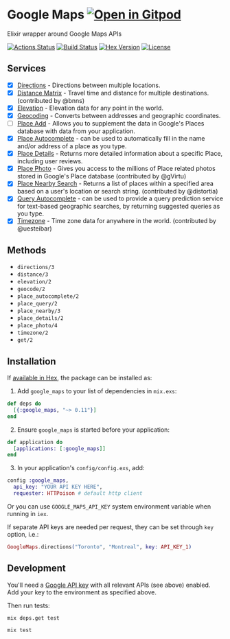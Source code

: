# Google Maps [![Open in Gitpod](https://gitpod.io/button/open-in-gitpod.svg)](https://gitpod.io/#https://github.com/sntran/google_maps)

Elixir wrapper around Google Maps APIs

[![Actions Status](https://github.com/sntran/google_maps/workflows/Elixir%20CI/badge.svg)](https://github.com/sntran/google_maps/actions)
[![Build Status](https://img.shields.io/travis/sntran/google_maps/master.svg)](https://travis-ci.org/sntran/google_maps)
[![Hex Version](https://img.shields.io/hexpm/v/google_maps.svg)](https://hex.pm/packages/google_maps)
[![License](http://img.shields.io/badge/license-MIT-brightgreen.svg)](http://opensource.org/licenses/MIT)

## Services

- [x] [Directions](https://developers.google.com/maps/documentation/directions/intro) - Directions between multiple locations.
- [x] [Distance Matrix](https://developers.google.com/maps/documentation/distance-matrix/intro) - Travel time and distance for multiple destinations. (contributed by @bnns)
- [x] [Elevation](https://developers.google.com/maps/documentation/elevation/intro) - Elevation data for any point in the world.
- [x] [Geocoding](https://developers.google.com/maps/documentation/geocoding/intro) - Converts between addresses and geographic coordinates.
- [ ] [Place Add](https://developers.google.com/places/web-service/add-place) - Allows you to supplement the data in Google's Places database with data from your application.
- [x] [Place Autocomplete](https://developers.google.com/places/web-service/autocomplete) - can be used to automatically fill in the name and/or address of a place as you type.
- [x] [Place Details](https://developers.google.com/places/web-service/details) - Returns more detailed information about a specific Place, including user reviews.
- [x] [Place Photo](https://developers.google.com/places/web-service/photos) - Gives you access to the millions of Place related photos stored in Google's Place database (contributed by @gVirtu)
- [x] [Place Nearby Search](https://developers.google.com/places/web-service/search#PlaceSearchRequests) - Returns a list of places within a specified area based on a user's location or search string. (contributed by @distortia)
- [x] [Query Autocomplete](https://developers.google.com/places/web-service/query) - can be used to provide a query prediction service for text-based geographic searches, by returning suggested queries as you type.
- [x] [Timezone](https://developers.google.com/maps/documentation/timezone/intro) - Time zone data for anywhere in the world. (contributed by @uesteibar)

## Methods

- `directions/3`
- `distance/3`
- `elevation/2`
- `geocode/2`
- `place_autocomplete/2`
- `place_query/2`
- `place_nearby/3`
- `place_details/2`
- `place_photo/4`
- `timezone/2`
- `get/2`

## Installation

If [available in Hex](https://hex.pm/docs/publish), the package can be installed as:

1. Add `google_maps` to your list of dependencies in `mix.exs`:

```elixir
def deps do
  [{:google_maps, "~> 0.11"}]
end
```

2. Ensure `google_maps` is started before your application:

```elixir
def application do
  [applications: [:google_maps]]
end
```

3. In your application's `config/config.exs`, add:

```elixir
config :google_maps,
  api_key: "YOUR API KEY HERE",
  requester: HTTPoison # default http client
```

Or you can use `GOOGLE_MAPS_API_KEY` system environment variable when running in `iex`.

If separate API keys are needed per request, they can be set through
`key` option, i.e.:

```elixir
GoogleMaps.directions("Toronto", "Montreal", key: API_KEY_1)
```

## Development

You'll need a [Google API key](https://console.developers.google.com) with
all relevant APIs (see above) enabled. Add your key to the environment as specified above.

Then run tests:

`mix deps.get test`

`mix test`
